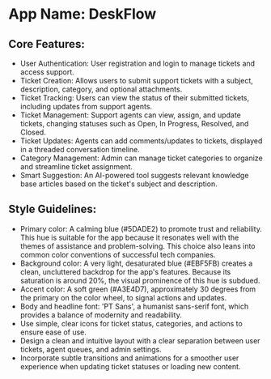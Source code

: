 # **App Name**: DeskFlow

## Core Features:

- User Authentication: User registration and login to manage tickets and access support.
- Ticket Creation: Allows users to submit support tickets with a subject, description, category, and optional attachments.
- Ticket Tracking: Users can view the status of their submitted tickets, including updates from support agents.
- Ticket Management: Support agents can view, assign, and update tickets, changing statuses such as Open, In Progress, Resolved, and Closed.
- Ticket Updates: Agents can add comments/updates to tickets, displayed in a threaded conversation timeline.
- Category Management: Admin can manage ticket categories to organize and streamline ticket assignment.
- Smart Suggestion: An AI-powered tool suggests relevant knowledge base articles based on the ticket's subject and description.

## Style Guidelines:

- Primary color: A calming blue (#5DADE2) to promote trust and reliability. This hue is suitable for the app because it resonates well with the themes of assistance and problem-solving. This choice also leans into common color conventions of successful tech companies.
- Background color: A very light, desaturated blue (#EBF5FB) creates a clean, uncluttered backdrop for the app's features. Because its saturation is around 20%, the visual prominence of this hue is subdued.
- Accent color: A soft green (#A3E4D7), approximately 30 degrees from the primary on the color wheel, to signal actions and updates.
- Body and headline font: 'PT Sans', a humanist sans-serif font, which provides a balance of modernity and readability.
- Use simple, clear icons for ticket status, categories, and actions to ensure ease of use.
- Design a clean and intuitive layout with a clear separation between user tickets, agent queues, and admin settings.
- Incorporate subtle transitions and animations for a smoother user experience when updating ticket statuses or loading new content.